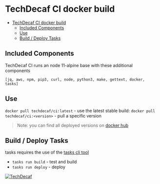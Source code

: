 # TechDecaf CI docker build

- [TechDecaf CI docker build](#techdecaf-ci-docker-build)
  - [Included Components](#included-components)
  - [Use](#use)
  - [Build / Deploy Tasks](#build--deploy-tasks)

## Included Components

TechDecaf CI runs an node 11-alpine base with these additional components

`[jq, aws, npm, pip3, curl, node, python3, make, gettext, docker, tasks]`

## Use

`docker pull techdecaf/ci:latest` - use the latest stable build:
`docker pull techdecaf/ci:<version>` - pull a specific version

> Note: you can find all deployed versions on [docker hub](https://hub.docker.com/r/techdecaf/ci/)

## Build / Deploy Tasks

tasks requires the use of the [tasks cli tool](https://github.com/techdecaf/tasks)

- `tasks run build` - test and build
- `tasks run deploy` - deploy

[![TechDecaf](https://images.techdecaf.com/fit-in/150x/techdecaf/logo_full.png)](https://techdecaf.com)

